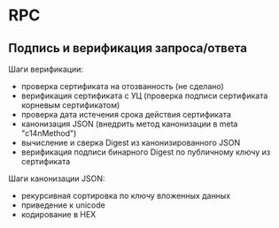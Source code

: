 # RPC

## Подпись и верификация запроса/ответа

Шаги верификации:

* проверка сертификата на отозванность (не сделано)
* верификация сертификата с УЦ (проверка подписи сертификата корневым сертификатом)
* проверка дата истечения срока действия сертификата
* канонизация JSON (внедрить метод канонизации в meta "c14nMethod")
* вычисление и сверка Digest из канонизированного JSON
* верификация подписи бинарного Digest по публичному ключу из сертификата

Шаги канонизации JSON:

* рекурсивная сортировка по ключу вложенных данных
* приведение к unicode
* кодирование в HEX
